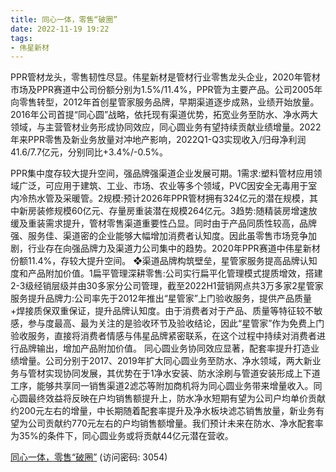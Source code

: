 ```yaml
---
title: 同心一体，零售“破圈”
date: 2022-11-19 19:22
tags:
- 伟星新材
---
```

PPR管材龙头，零售韧性尽显。伟星新材是管材行业零售龙头企业，2020年管材市场及PPR赛道中公司份额分别为1.5%/11.4%，PPR管为主要产品。公司2005年向零售转型，2012年首创星管家服务品牌，早期渠道逐步成熟，业绩开始放量。2016年公司首提“同心圆”战略，依托现有渠道优势，拓宽业务至防水、净水两大领域，与主营管材业务形成协同效应，同心圆业务有望持续贡献业绩增量。2022年来PPR零售及新业务放量对冲地产影响，2022Q1-Q3实现收入/归母净利润41.6/7.7亿元，分别同比+3.4%/-0.5%。
<!-- more -->
PPR集中度存较大提升空间，强品牌强渠道企业发展可期。1需求:塑料管材应用领域广泛，可应用于建筑、工业、市场、农业等多个领域，PVC因安全无毒用于室内冷热水管及采暖管。2规模:预计2026年PPR管材拥有324亿元的潜在规模，其中新房装修规模60亿元、存量房重装潜在规模264亿元。3趋势:随精装房增速放缓及重装需求提升，管材零售渠道重要性凸显。同时由于产品同质性较高，品牌强、服务佳、渠道密的企业能够大幅增加消费者认知度。因此虽零售市场竞争加剧，行业存在向强品牌力及渠道力公司集中的趋势。2020年PPR赛道中伟星新材份额11.4%，存较大提升空间。
❖渠道品牌构筑壁垒，星管家服务提高品牌认知度和产品附加价值。1扁平管理深耕零售:公司实行扁平化管理模式提质增效，搭建2-3级经销层级并由30多家分公司管理，截至2022H1营销网点共3万多家2星管家服务提升品牌力:公司率先于2012年推出“星管家”上门验收服务，提供产品质量+焊接质保双重保证，提升品牌认知度。由于消费者对于产品、质量等特征较不敏感，参与度最高、最为关注的是验收环节及验收结论，因此“星管家”作为免费上门验收服务，直接将消费者情感与伟星品牌紧密联系，在这个过程中持续对消费者进行品牌输出，增加产品附加价值。
同心圆业务协同效应显著，配套率提升打造业绩增量。公司分别于2017、2019年扩大同心圆业务至防水、净水领域，两大新业务与管材实现协同发展，其优势在于1净水安装、防水涂刷与管道安装形成上下道工序，能够共享同一销售渠道2滤芯等附加商机将为同心圆业务带来增量收入。同心圆最终效益将反映在户均销售额提升上，防水净水短期有望为公司户均单价贡献约200元左右的增量，中长期随着配套率提升及净水板块滤芯销售放量，新业务有望为公司贡献约770元左右的户均销售额增量。我们预计未来在防水、净水配套率为35%的条件下，同心圆业务或将贡献44亿元潜在营收。

[同心一体，零售“破圈”](https://url12.ctfile.com/f/3948612-727980220-9eb6f3?p=3054)
(访问密码: 3054)